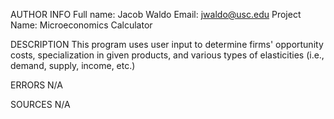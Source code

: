 
AUTHOR INFO
Full name: Jacob Waldo 
Email: jwaldo@usc.edu 
Project Name: Microeconomics Calculator

DESCRIPTION
This program uses user input to determine firms' opportunity costs, specialization in given products, and various types of elasticities (i.e., demand, supply, income, etc.)

ERRORS 
N/A

SOURCES
N/A